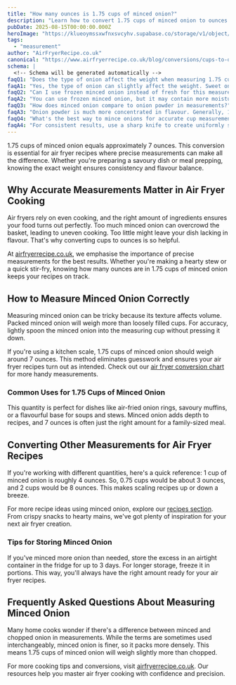 ```yaml
---
title: "How many ounces is 1.75 cups of minced onion?"
description: "Learn how to convert 1.75 cups of minced onion to ounces with our simple guide. Perfect for air fryer recipes and precise cooking measurements."
pubDate: 2025-08-15T00:00:00.000Z
heroImage: "https://klueoymssxwfnxsvcyhv.supabase.co/storage/v1/object/public/Shmucket/how-many-ounces-is-1-75-cups-of-minced-onion.webp"
tags:
  - "measurement"
author: "AirFryerRecipe.co.uk"
canonical: "https://www.airfryerrecipe.co.uk/blog/conversions/cups-to-ounces/how-many-ounces-is-1-75-cups-of-minced-onion"
schema: |
  <!-- Schema will be generated automatically -->
faqQ1: "Does the type of onion affect the weight when measuring 1.75 cups?"
faqA1: "Yes, the type of onion can slightly affect the weight. Sweet onions are typically less dense than yellow or white onions, so 1.75 cups might weigh a bit less. However, the difference is usually minimal – around 0.5 ounces at most for this quantity."
faqQ2: "Can I use frozen minced onion instead of fresh for this measurement?"
faqA2: "You can use frozen minced onion, but it may contain more moisture. When thawed, frozen minced onion could weigh slightly more than fresh. For accuracy, measure it while still frozen if your recipe allows, or pat it dry before measuring for fresh equivalency."
faqQ3: "How does minced onion compare to onion powder in measurements?"
faqA3: "Onion powder is much more concentrated in flavour. Generally, 1 tablespoon of onion powder equals about 1/4 cup of minced fresh onion. So for 1.75 cups of minced onion, you'd need approximately 7 tablespoons of onion powder, but adjust to taste."
faqQ4: "What's the best way to mince onions for accurate cup measurements?"
faqA4: "For consistent results, use a sharp knife to create uniformly small pieces. Avoid using a food processor as it can make the onion too watery. After mincing, let the onion sit for a minute before measuring to allow any excess moisture to evaporate."
---
```

<p>1.75 cups of minced onion equals approximately 7 ounces. This conversion is essential for air fryer recipes where precise measurements can make all the difference. Whether you're preparing a savoury dish or meal prepping, knowing the exact weight ensures consistency and flavour balance.</p>

<h2>Why Accurate Measurements Matter in Air Fryer Cooking</h2>
<p>Air fryers rely on even cooking, and the right amount of ingredients ensures your food turns out perfectly. Too much minced onion can overcrowd the basket, leading to uneven cooking. Too little might leave your dish lacking in flavour. That's why converting cups to ounces is so helpful.</p>
<p>At <a href=https://www.airfryerrecipe.co.uk>airfryerrecipe.co.uk</a>, we emphasise the importance of precise measurements for the best results. Whether you're making a hearty stew or a quick stir-fry, knowing how many ounces are in 1.75 cups of minced onion keeps your recipes on track.</p>

<h2>How to Measure Minced Onion Correctly</h2>
<p>Measuring minced onion can be tricky because its texture affects volume. Packed minced onion will weigh more than loosely filled cups. For accuracy, lightly spoon the minced onion into the measuring cup without pressing it down.</p>
<p>If you're using a kitchen scale, 1.75 cups of minced onion should weigh around 7 ounces. This method eliminates guesswork and ensures your air fryer recipes turn out as intended. Check out our <a href=https://www.airfryerrecipe.co.uk/air-fryer-conversion-chart>air fryer conversion chart</a> for more handy measurements.</p>

<h3>Common Uses for 1.75 Cups of Minced Onion</h3>
<p>This quantity is perfect for dishes like air-fried onion rings, savoury muffins, or a flavourful base for soups and stews. Minced onion adds depth to recipes, and 7 ounces is often just the right amount for a family-sized meal.</p>

<h2>Converting Other Measurements for Air Fryer Recipes</h2>
<p>If you're working with different quantities, here's a quick reference: 1 cup of minced onion is roughly 4 ounces. So, 0.75 cups would be about 3 ounces, and 2 cups would be 8 ounces. This makes scaling recipes up or down a breeze.</p>
<p>For more recipe ideas using minced onion, explore our <a href=https://www.airfryerrecipe.co.uk/recipes>recipes section</a>. From crispy snacks to hearty mains, we've got plenty of inspiration for your next air fryer creation.</p>

<h3>Tips for Storing Minced Onion</h3>
<p>If you've minced more onion than needed, store the excess in an airtight container in the fridge for up to 3 days. For longer storage, freeze it in portions. This way, you'll always have the right amount ready for your air fryer recipes.</p>

<h2>Frequently Asked Questions About Measuring Minced Onion</h2>
<p>Many home cooks wonder if there's a difference between minced and chopped onion in measurements. While the terms are sometimes used interchangeably, minced onion is finer, so it packs more densely. This means 1.75 cups of minced onion will weigh slightly more than chopped.</p>
<p>For more cooking tips and conversions, visit <a href=https://www.airfryerrecipe.co.uk>airfryerrecipe.co.uk</a>. Our resources help you master air fryer cooking with confidence and precision.</p>
